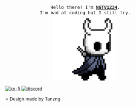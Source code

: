 <p align="center">
  <br>
  <samp>
    Hello there! I'm <b><a rel="nofollow noopener noreferrer" target="_blank" href="https://twitter.com/NGTV1234">NGTV1234</a></b>.
    <br>I'm bad at coding but I still try.<br>

</samp>

  <img src="https://raw.githubusercontent.com/TanZng/TanZng/master/assets/hollor_knight3.gif" width="200"/>

</p>

[![ko-fi](https://ko-fi.com/img/githubbutton_sm.svg)](https://ko-fi.com/Z8Z64BDND)
[![discord](https://i.ibb.co/x1fJwgH/Discord-button.png)](https://discord.gg/NthaQBRK3a)


⭐️ Design made by Tanzng
